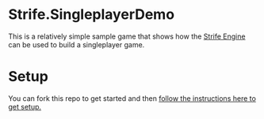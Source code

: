 # Strife.SingleplayerDemo
This is a relatively simple sample game that shows how the [Strife Engine](https://github.com/Strife-AI/Strife.Engine) can be used to build a singleplayer game.

# Setup
You can fork this repo to get started and then [follow the instructions here to get setup.](https://github.com/Strife-AI/Strife.Engine)
